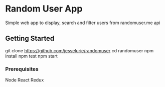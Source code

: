 # Random User App

Simple web app to display, search and filter users from randomuser.me api

## Getting Started

git clone https://github.com/jesselurie/randomuser
cd randomuser
npm install
npm test
npm start

### Prerequisites

Node
React
Redux
